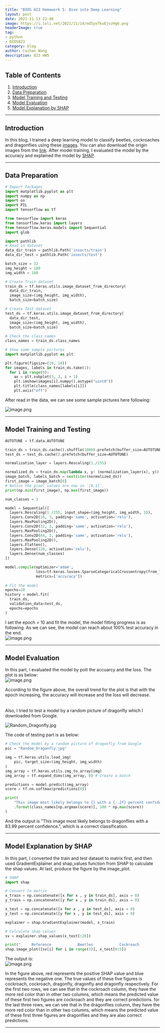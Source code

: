```yaml
---
title: "BIOS 823 Homework 5: Dive into Deep Learning"
layout: post
date: 2021-11-13 22:48
image: https://i.loli.net/2021/11/14/ndIyoTkuEjvzHg6.png
headerImage: true
tag:
- python
- BIOS823
category: blog
author: Caihan Wang
description: 823 HW5
---
```




## Table of Contents
1. [Introduction](#introduction)
2. [Data Preparation](#datapreparation)
3. [Model Training and Testing](#modeltraining)
4. [Model Evaluation](#modelevaluate)
5. [Model Explanation by SHAP](#modelexplain)

---

## Introduction<a name="introduction"></a>

In this blog, I trained a deep learning model to classify beetles, cockroaches and dragonflies using these [images](https://www.dropbox.com/s/fn73sj2e6c9rhf6/insects.zip?dl=0). You can also download the origin images from the [link](https://people.duke.edu/~ccc14/insects.zip). After model training, I evaluated the model by the accuracy and explained the model by [SHAP](https://github.com/slundberg/shap).

---

## Data Preparation<a name="datapreparation"></a>

```python
# Import Packages
import matplotlib.pyplot as plt
import numpy as np
import os
import PIL
import tensorflow as tf

from tensorflow import keras
from tensorflow.keras import layers
from tensorflow.keras.models import Sequential
import glob

import pathlib
# Read in dataset
data_dir_train = pathlib.Path('insects/train')
data_dir_test = pathlib.Path('insects/test')

batch_size = 32
img_height = 180
img_width = 180

# Create Train dataset
train_ds = tf.keras.utils.image_dataset_from_directory(
  data_dir_train,
  image_size=(img_height, img_width),
  batch_size=batch_size)

# Create Test dataset
test_ds = tf.keras.utils.image_dataset_from_directory(
  data_dir_test,
  image_size=(img_height, img_width),
  batch_size=batch_size)
  
# Check the class names
class_names = train_ds.class_names

# Show some sample pictures
import matplotlib.pyplot as plt

plt.figure(figsize=(10, 10))
for images, labels in train_ds.take(1):
  for i in range(9):
    ax = plt.subplot(3, 3, i + 1)
    plt.imshow(images[i].numpy().astype("uint8"))
    plt.title(class_names[labels[i]])
    plt.axis("off")
```

After read in the data, we can see some sample pictures here following:  

![image.png](https://i.loli.net/2021/11/14/CDXrTAles519xB8.png)

---

## Model Training and Testing<a name="modeltraining"></a>

```python
AUTOTUNE = tf.data.AUTOTUNE

train_ds = train_ds.cache().shuffle(1000).prefetch(buffer_size=AUTOTUNE)
test_ds = test_ds.cache().prefetch(buffer_size=AUTOTUNE)

normalization_layer = layers.Rescaling(1./255)

normalized_ds = train_ds.map(lambda x, y: (normalization_layer(x), y))
image_batch, labels_batch = next(iter(normalized_ds))
first_image = image_batch[0]
# Notice the pixel values are now in `[0,1]`.
print(np.min(first_image), np.max(first_image))

num_classes = 3

model = Sequential([
  layers.Rescaling(1./255, input_shape=(img_height, img_width, 3)),
  layers.Conv2D(16, 3, padding='same', activation='relu'),
  layers.MaxPooling2D(),
  layers.Conv2D(32, 3, padding='same', activation='relu'),
  layers.MaxPooling2D(),
  layers.Conv2D(64, 3, padding='same', activation='relu'),
  layers.MaxPooling2D(),
  layers.Flatten(),
  layers.Dense(128, activation='relu'),
  layers.Dense(num_classes)
])

model.compile(optimizer='adam',
              loss=tf.keras.losses.SparseCategoricalCrossentropy(from_logits=True),
              metrics=['accuracy'])
              
# Fit the model
epochs=10
history = model.fit(
  train_ds,
  validation_data=test_ds,
  epochs=epochs
)
```
I set the epoch = 10 and fit the model, the model fitting progress is as following. As we can see, the model can reach about 100% test accuracy in the end.   
![image.png](https://i.loli.net/2021/11/14/B467PvhoN1znrGC.png)


---


## Model Evaluation<a name="modelevaluate"></a>

In this part, I evaluated the model by polt the accuarcy and the loss. The plot is as below:  
![image.png](https://i.loli.net/2021/11/14/2RgtkGKCbvu4dTH.png)

According to the figure above, the overall trend for the plot is that with the epoch increasing, the accuracy will increase and the loss will decrease.  
<br>  
Also, I tried to test a model by a random picture of dragonfly which I downloaded from Google.  

![Random_Dragonfly.jpg](https://i.loli.net/2021/11/14/F9JxYD3wUauVO2y.jpg)  

The code of testing part is as below:  
```python
# Check the model by a random picture of dragonfly from Google
pic = "Random_Dragonfly.jpg"

img = tf.keras.utils.load_img(
    pic, target_size=(img_height, img_width)
)
img_array = tf.keras.utils.img_to_array(img)
img_array = tf.expand_dims(img_array, 0) # Create a batch

predictions = model.predict(img_array)
score = tf.nn.softmax(predictions[0])

print(
    "This image most likely belongs to {} with a {:.2f} percent confidence."
    .format(class_names[np.argmax(score)], 100 * np.max(score))
)
```
And the output is "This image most likely belongs to dragonflies with a 83.99 percent confidence.", which is a correct classification.  


---

## Model Explanation by SHAP<a name="modelexplain"></a>

In this part, I converted the train and test dataset to matrix first, and then used GradientExplainer and shap_values function from SHAP to calculate the shap values. At last, produce the figure by the image_plot.  


```python
# SHAP
import shap

# Convert to matrix
x_train = np.concatenate([x for x , y in train_ds], axis = 0)
y_train = np.concatenate([y for x , y in train_ds], axis = 0)

x_test = np.concatenate([x for x , y in test_ds], axis = 0)
y_test = np.concatenate([y for x , y in test_ds], axis = 0)

explainer = shap.GradientExplainer(model, x_train)

# Calculate shap values
sv = explainer.shap_values(x_test[:20])

print("     Reference            Beetles            Cockroach            Dragonflies")
shap.image_plot([sv[i] for i in range(3)], x_test[0:5])
```
The output is:  
![image.png](https://i.loli.net/2021/11/14/kfQxHog9SOiw7CF.png)  

In the figure above, red represents the positive SHAP value and blue represents the negative one. The true values of these five figures is cockroach, cockroach, dragonfly, dragonfly and dragonfly respectively. For the first two rows, we can see that in the cockroach column, they have the more red color than in other two columns, which means the predicted value of these first two figures are cockroach and they are correct predictions. for the last three rows, we can see that in the dragonflies column, they have the more red color than in other two columns, which means the predicted value of these first three figures are dragonflies and they are alao correct predictions.  

---





